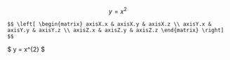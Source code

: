 ---
---

$$ y = x^{2} $$



`$$
\left[
\begin{matrix}
 axisX.x & axisX.y & axisX.z \\
 axisY.x & axisY.y & axisY.z \\
 axisZ.x & axisZ.y & axisZ.z
 \end{matrix}
 \right]
$$`

$ y = x^{2} $